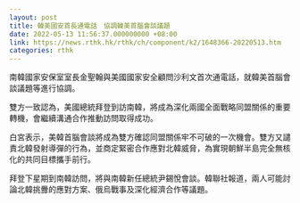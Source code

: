 ```yaml
---
layout: post
title: 韓美國安首長通電話　協調韓美首腦會談議題
date: 2022-05-13 11:56:37.000000000 +08:00
link: https://news.rthk.hk/rthk/ch/component/k2/1648366-20220513.htm
categories: rthk
---
```


南韓國家安保室室長金聖翰與美國國家安全顧問沙利文首次通電話，就韓美首腦會談議題等進行協調。

雙方一致認為，美國總統拜登到訪南韓，將成為深化兩國全面戰略同盟關係的重要轉機，會繼續溝通合作推動訪問取得成功。

白宮表示，美韓首腦會談將成為雙方確認同盟關係牢不可破的一次機會。雙方又譴責北韓發射導彈的行為，並商定緊密合作應對北韓威脅，為實現朝鮮半島完全無核化的共同目標攜手前行。

拜登下星期到南韓訪問，將與南韓新任總統尹錫悅會談。韓聯社報道，兩人可能討論北韓挑釁的應對方案、俄烏戰事及深化經濟合作等議題。
